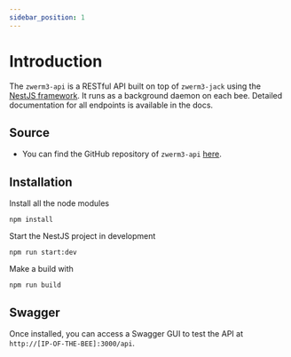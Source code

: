 ```yaml
---
sidebar_position: 1
---
```


# Introduction

The `zwerm3-api` is a RESTful API built on top of `zwerm3-jack` using the [NestJS framework](https://nestjs.com/). It runs as a background daemon on each bee. Detailed documentation for all endpoints is available in the docs.

## Source

- You can find the GitHub repository of `zwerm3-api` [here](https://github.com/aifoon/zwerm3-api).

## Installation

Install all the node modules

```
npm install
```

Start the NestJS project in development

```
npm run start:dev
```

Make a build with

```
npm run build
```

## Swagger

Once installed, you can access a Swagger GUI to test the API at `http://[IP-OF-THE-BEE]:3000/api`.
